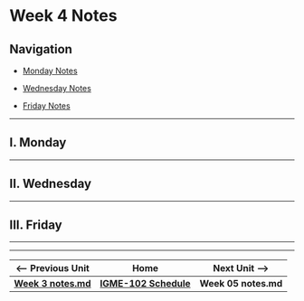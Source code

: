 # Week 4 Notes

## Navigation

- [Monday Notes](#monday)

- [Wednesday Notes](#wednesday)

- [Friday Notes](#friday)


<hr>

<a id="monday" />

## I. Monday

<hr>


<a id="wednesday" />

## II. Wednesday

<hr>

<a id="friday" />

## III. Friday




<hr><hr>

| <-- Previous Unit | Home | Next Unit -->
| --- | --- | --- 
| [**Week 3 notes.md**](01.md)     |  [**IGME-102 Schedule**](../schedule.md) | **Week 05 notes.md**
